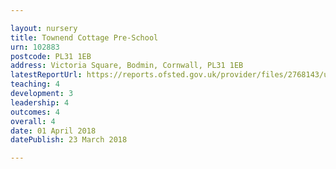 ```yaml
---

layout: nursery
title: Townend Cottage Pre-School
urn: 102883
postcode: PL31 1EB
address: Victoria Square, Bodmin, Cornwall, PL31 1EB
latestReportUrl: https://reports.ofsted.gov.uk/provider/files/2768143/urn/102883.pdf
teaching: 4
development: 3
leadership: 4
outcomes: 4
overall: 4
date: 01 April 2018 
datePublish: 23 March 2018

---
```

